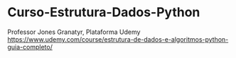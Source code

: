 # Curso-Estrutura-Dados-Python
Professor Jones Granatyr, Plataforma Udemy
https://www.udemy.com/course/estrutura-de-dados-e-algoritmos-python-guia-completo/
